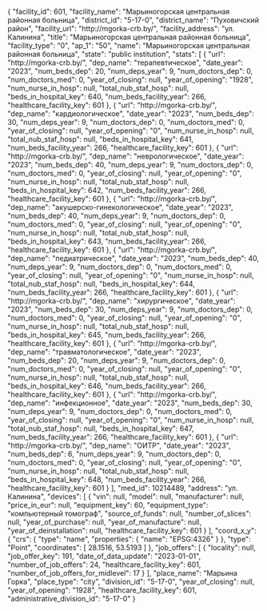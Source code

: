 {
    "facility_id": 601,
    "facility_name": "Марьиногорская центральная районная больница",
    "district_id": "5-17-0",
    "district_name": "Пуховичский район",
    "facility_url": "http:\/\/mgorka-crb.by\/",
    "facility_address": "ул. Калинина",
    "title": "Марьиногорская центральная районная больница",
    "facility_type": "0",
    "ap_1": "50",
    "name": "Марьиногорская центральная районная больница",
    "state": "public institution",
    "stats": [
        {
            "url": "http:\/\/mgorka-crb.by\/",
            "dep_name": "терапевтическое",
            "date_year": "2023",
            "num_beds_dep": 20,
            "num_deps_year": 9,
            "num_doctors_dep": 0,
            "num_doctors_med": 0,
            "year_of_closing": null,
            "year_of_opening": "1928",
            "num_nurse_in_hosp": null,
            "total_nub_staf_hosp": null,
            "beds_in_hospital_key": 640,
            "num_beds_facility_year": 266,
            "healthcare_facility_key": 601
        },
        {
            "url": "http:\/\/mgorka-crb.by\/",
            "dep_name": "кардиологическое",
            "date_year": "2023",
            "num_beds_dep": 30,
            "num_deps_year": 9,
            "num_doctors_dep": 0,
            "num_doctors_med": 0,
            "year_of_closing": null,
            "year_of_opening": "0",
            "num_nurse_in_hosp": null,
            "total_nub_staf_hosp": null,
            "beds_in_hospital_key": 641,
            "num_beds_facility_year": 266,
            "healthcare_facility_key": 601
        },
        {
            "url": "http:\/\/mgorka-crb.by\/",
            "dep_name": "неврологическое",
            "date_year": "2023",
            "num_beds_dep": 40,
            "num_deps_year": 9,
            "num_doctors_dep": 0,
            "num_doctors_med": 0,
            "year_of_closing": null,
            "year_of_opening": "0",
            "num_nurse_in_hosp": null,
            "total_nub_staf_hosp": null,
            "beds_in_hospital_key": 642,
            "num_beds_facility_year": 266,
            "healthcare_facility_key": 601
        },
        {
            "url": "http:\/\/mgorka-crb.by\/",
            "dep_name": "акушерско-гинекологическое",
            "date_year": "2023",
            "num_beds_dep": 40,
            "num_deps_year": 9,
            "num_doctors_dep": 0,
            "num_doctors_med": 0,
            "year_of_closing": null,
            "year_of_opening": "0",
            "num_nurse_in_hosp": null,
            "total_nub_staf_hosp": null,
            "beds_in_hospital_key": 643,
            "num_beds_facility_year": 266,
            "healthcare_facility_key": 601
        },
        {
            "url": "http:\/\/mgorka-crb.by\/",
            "dep_name": "педиатрическое",
            "date_year": "2023",
            "num_beds_dep": 40,
            "num_deps_year": 9,
            "num_doctors_dep": 0,
            "num_doctors_med": 0,
            "year_of_closing": null,
            "year_of_opening": "0",
            "num_nurse_in_hosp": null,
            "total_nub_staf_hosp": null,
            "beds_in_hospital_key": 644,
            "num_beds_facility_year": 266,
            "healthcare_facility_key": 601
        },
        {
            "url": "http:\/\/mgorka-crb.by\/",
            "dep_name": "хирургическое",
            "date_year": "2023",
            "num_beds_dep": 30,
            "num_deps_year": 9,
            "num_doctors_dep": 0,
            "num_doctors_med": 0,
            "year_of_closing": null,
            "year_of_opening": "0",
            "num_nurse_in_hosp": null,
            "total_nub_staf_hosp": null,
            "beds_in_hospital_key": 645,
            "num_beds_facility_year": 266,
            "healthcare_facility_key": 601
        },
        {
            "url": "http:\/\/mgorka-crb.by\/",
            "dep_name": "травматологическое",
            "date_year": "2023",
            "num_beds_dep": 20,
            "num_deps_year": 9,
            "num_doctors_dep": 0,
            "num_doctors_med": 0,
            "year_of_closing": null,
            "year_of_opening": "0",
            "num_nurse_in_hosp": null,
            "total_nub_staf_hosp": null,
            "beds_in_hospital_key": 646,
            "num_beds_facility_year": 266,
            "healthcare_facility_key": 601
        },
        {
            "url": "http:\/\/mgorka-crb.by\/",
            "dep_name": "инфекционное",
            "date_year": "2023",
            "num_beds_dep": 30,
            "num_deps_year": 9,
            "num_doctors_dep": 0,
            "num_doctors_med": 0,
            "year_of_closing": null,
            "year_of_opening": "0",
            "num_nurse_in_hosp": null,
            "total_nub_staf_hosp": null,
            "beds_in_hospital_key": 647,
            "num_beds_facility_year": 266,
            "healthcare_facility_key": 601
        },
        {
            "url": "http:\/\/mgorka-crb.by\/",
            "dep_name": "ОИТР",
            "date_year": "2023",
            "num_beds_dep": 6,
            "num_deps_year": 9,
            "num_doctors_dep": 0,
            "num_doctors_med": 0,
            "year_of_closing": null,
            "year_of_opening": "0",
            "num_nurse_in_hosp": null,
            "total_nub_staf_hosp": null,
            "beds_in_hospital_key": 648,
            "num_beds_facility_year": 266,
            "healthcare_facility_key": 601
        }
    ],
    "med_id": 10214489,
    "address": "ул. Калинина",
    "devices": [
        {
            "vin": null,
            "model": null,
            "manufacturer": null,
            "price_in_eur": null,
            "equipment_key": 60,
            "equipment_type": "компьютерный томограф",
            "source_of_funds": null,
            "number_of_slices": null,
            "year_of_purchase": null,
            "year_of_manufacture": null,
            "year_of_deinstallation": null,
            "healthcare_facility_key": 601
        }
    ],
    "coord_x_y": {
        "crs": {
            "type": "name",
            "properties": {
                "name": "EPSG:4326"
            }
        },
        "type": "Point",
        "coordinates": [
            28.1516,
            53.5193
        ]
    },
    "job_offers": [
        {
            "locality": null,
            "job_offer_key": 191,
            "date_of_data_update": "2023-01-01",
            "number_of_job_offers": 24,
            "healthcare_facility_key": 601,
            "number_of_job_offers_for_midlevel": 17
        }
    ],
    "place_name": "Марьина Горка",
    "place_type": "city",
    "division_id": "5-17-0",
    "year_of_closing": null,
    "year_of_opening": "1928",
    "healthcare_facility_key": 601,
    "administrative_division_id": "5-17-0"
}